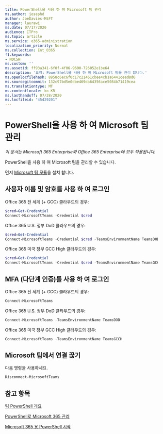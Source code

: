 ```yaml
---
title: PowerShell을 사용 하 여 Microsoft 팀 관리
ms.author: josephd
author: JoeDavies-MSFT
manager: laurawi
ms.date: 07/17/2020
audience: ITPro
ms.topic: article
ms.service: o365-administration
localization_priority: Normal
ms.collection: Ent_O365
f1.keywords:
- NOCSH
ms.custom: ''
ms.assetid: ff93a341-6f0f-4f06-9690-726052e1be64
description: '요약: PowerShell을 사용 하 여 Microsoft 팀을 관리 합니다.'
ms.openlocfilehash: 8958c6ec6f0c17c21461cbee4cb1a6441ceed8d6
ms.sourcegitcommit: 132c97bd5e0dbe469da64356ace5084b71419cea
ms.translationtype: MT
ms.contentlocale: ko-KR
ms.lasthandoff: 07/28/2020
ms.locfileid: "45429201"
---
```

# <a name="manage-microsoft-teams-with-powershell"></a>PowerShell을 사용 하 여 Microsoft 팀 관리

*이 문서는 Microsoft 365 Enterprise와 Office 365 Enterprise에 모두 적용됩니다.*

PowerShell을 사용 하 여 Microsoft 팀을 관리할 수 있습니다.
  
먼저 [Microsoft 팀 모듈](https://www.powershellgallery.com/packages/MicrosoftTeams/)을 설치 합니다.
    
## <a name="sign-in-with-a-user-name-and-password"></a>사용자 이름 및 암호를 사용 하 여 로그인

Office 365 전 세계 (+ GCC) 클라우드의 경우:

```powershell
$cred=Get-Credential
Connect-MicrosoftTeams -Credential $cred
```

Office 365 U.S. 정부 DoD 클라우드의 경우: 

```powershell
$cred=Get-Credential
Connect-MicrosoftTeams -Credential $cred -TeamsEnvironmentName TeamsDOD
```

Office 365 미국 정부 GCC High 클라우드의 경우:

```powershell
$cred=Get-Credential
Connect-MicrosoftTeams -Credential $cred -TeamsEnvironmentName TeamsGCCH
```

## <a name="sign-in-with-multi-factor-authentication-mfa"></a>MFA (다단계 인증)를 사용 하 여 로그인

Office 365 전 세계 (+ GCC) 클라우드의 경우:

```powershell
Connect-MicrosoftTeams
```

Office 365 U.S. 정부 DoD 클라우드의 경우: 

```powershell
Connect-MicrosoftTeams -TeamsEnvironmentName TeamsDOD
```

Office 365 미국 정부 GCC High 클라우드의 경우:

```powershell
Connect-MicrosoftTeams -TeamsEnvironmentName TeamsGCCH
```

## <a name="disconnect-from-microsoft-teams"></a>Microsoft 팀에서 연결 끊기

다음 명령을 사용하세요.

```powershell
Disconnect-MicrosoftTeams
```


## <a name="see-also"></a>참고 항목

[팀 PowerShell 개요](https://docs.microsoft.com/microsoftteams/teams-powershell-overview)
  
[PowerShell로 Microsoft 365 관리](manage-office-365-with-office-365-powershell.md)
  
[Microsoft 365 용 PowerShell 시작](getting-started-with-office-365-powershell.md)

